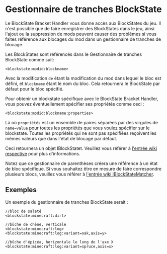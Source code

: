 # Gestionnaire de tranches BlockState

Le BlockState Bracket Handler vous donne accès aux BlockStates du jeu. Il n'est possible que de faire enregistrer des BlockStates dans le jeu, ainsi l'ajout ou la suppression de mods peuvent causer des problèmes si vous faites référence aux blocages du mod dans un gestionnaire de tranches de blocage.

Les BlockStates sont référencés dans le Gestionnaire de tranches BlockState comme suit:

```zenscript
<blockstate:modid:blockname>
```

Avec la modification `de` étant la modification du mod dans lequel le bloc est défini, et `blockname` étant le nom du bloc. Cela retournera le BlockState par défaut pour le bloc spécifié.

Pour obtenir un blockstate spécifique avec le BlockState Bracket Handler, vous pouvez éventuellement spécifier ses propriétés comme ceci :

```zenscript
<blockstate:modid:blockname:properties>
```

Là où `propriétés` est un ensemble de paires séparées par des virgules de `name=value` pour toutes les propriétés que vous voulez spécifier sur le blockstate. Toutes les propriétés qui ne sont pas spécifiées reçoivent les mêmes valeurs que dans l'état de blocage par défaut.

Ceci retournera un objet IBlockStatet. Veuillez vous référer à [l'entrée wiki respective](/Vanilla/Blocks/IBlockState/) pour plus d'informations.

Notez que ce gestionnaire de parenthèses créera une référence à un état de bloc spécifique. Si vous souhaitez être en mesure de faire correspondre plusieurs blocs, veuillez vous référer à [l'entrée wiki IBlockStateMatcher](/Vanilla/Blocks/IBlockStateMatcher).

## Exemples

Un exemple du gestionnaire de tranches BlockState serait :

```zenscript
//bloc de saleté
<blockstate:minecraft:dirt>

//bûche de chêne, verticale
<blockstate:minecraft:log>
<blockstate:minecraft:log:variant=oak,axis=y>

//bûche d'épicéa, horizontale le long de l'axe X
<blockstate:minecraft:log:variant=spruce,axis=x>
```